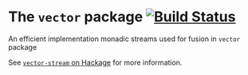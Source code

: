 The `vector` package [![Build Status](https://travis-ci.org/haskell/vector.png?branch=master)](https://travis-ci.org/haskell/vector)
====================

An efficient implementation monadic streams used for fusion in `vector` package

See [`vector-stream` on Hackage](http://hackage.haskell.org/package/vector-stream) for more information.
